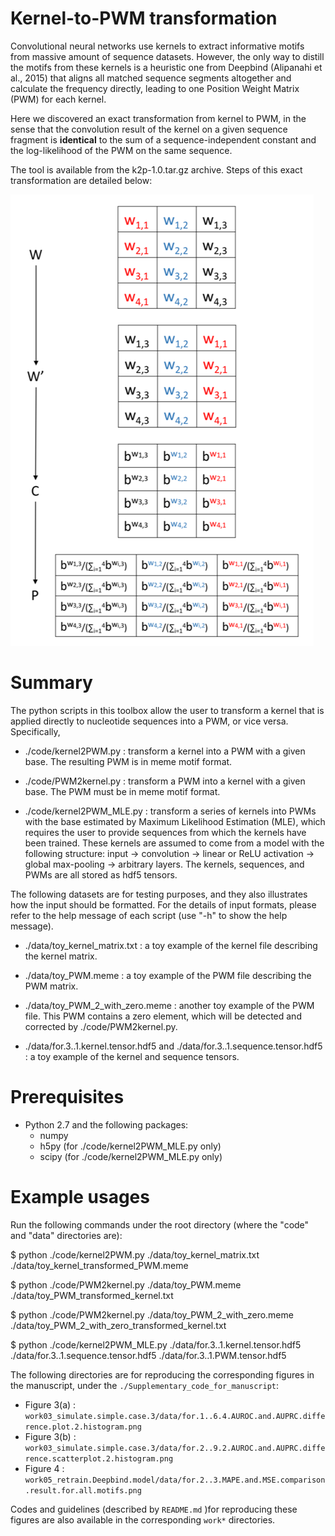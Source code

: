 # Kernel-to-PWM transformation #

Convolutional neural networks use kernels to extract informative motifs from massive amount of sequence datasets. However, the only way to distill the motifs from these kernels is a heuristic one from Deepbind (Alipanahi et al., 2015) that aligns all matched sequence segments altogether and calculate the frequency directly, leading to one Position Weight Matrix (PWM) for each kernel.

Here we discovered an exact transformation from kernel to PWM, in the sense that the convolution result of the kernel on a given sequence fragment is __identical__ to the sum of a sequence-independent constant and the log-likelihood of the PWM on the same sequence.

The tool is available from the k2p-1.0.tar.gz archive. Steps of this exact transformation are detailed below:

![image](./README_files/Figure1.png)


# Summary #

The python scripts in this toolbox allow the user to transform a
kernel that is applied directly to nucleotide sequences into a PWM, or
vice versa. Specifically,

- ./code/kernel2PWM.py : transform a kernel into a PWM with a given
  base. The resulting PWM is in meme motif format.

- ./code/PWM2kernel.py : transform a PWM into a kernel with a given
  base. The PWM must be in meme motif format.

- ./code/kernel2PWM_MLE.py : transform a series of kernels into PWMs
  with the base estimated by Maximum Likelihood Estimation (MLE),
  which requires the user to provide sequences from which the kernels
  have been trained. These kernels are assumed to come from a model
  with the following structure: input -> convolution -> linear or ReLU
  activation -> global max-pooling -> arbitrary layers. The kernels,
  sequences, and PWMs are all stored as hdf5 tensors.


The following datasets are for testing purposes, and they also
illustrates how the input should be formatted. For the details of
input formats, please refer to the help message of each script (use
"-h" to show the help message).

- ./data/toy_kernel_matrix.txt : a toy example of the kernel file
  describing the kernel matrix.

- ./data/toy_PWM.meme : a toy example of the PWM file describing the
  PWM matrix.

- ./data/toy_PWM_2_with_zero.meme : another toy example of the PWM
  file. This PWM contains a zero element, which will be detected and
  corrected by ./code/PWM2kernel.py.

- ./data/for.3..1.kernel.tensor.hdf5 and
  ./data/for.3..1.sequence.tensor.hdf5 : a toy example of the kernel
  and sequence tensors.

# Prerequisites #

- Python 2.7 and the following packages:
    - numpy
    - h5py (for ./code/kernel2PWM_MLE.py only)
    - scipy (for ./code/kernel2PWM_MLE.py only)

# Example usages #

Run the following commands under the root directory (where the "code"
and "data" directories are):

$ python ./code/kernel2PWM.py ./data/toy_kernel_matrix.txt ./data/toy_kernel_transformed_PWM.meme

$ python ./code/PWM2kernel.py ./data/toy_PWM.meme ./data/toy_PWM_transformed_kernel.txt

$ python ./code/PWM2kernel.py ./data/toy_PWM_2_with_zero.meme ./data/toy_PWM_2_with_zero_transformed_kernel.txt

$ python ./code/kernel2PWM_MLE.py ./data/for.3..1.kernel.tensor.hdf5 ./data/for.3..1.sequence.tensor.hdf5 ./data/for.3..1.PWM.tensor.hdf5


The following directories are for reproducing the corresponding figures in the manuscript, under the `./Supplementary_code_for_manuscript`:

- Figure 3(a) : `work03_simulate.simple.case.3/data/for.1..6.4.AUROC.and.AUPRC.difference.plot.2.histogram.png`
- Figure 3(b) : `work03_simulate.simple.case.3/data/for.2..9.2.AUROC.and.AUPRC.difference.scatterplot.2.histogram.png`
- Figure 4 : `work05_retrain.Deepbind.model/data/for.2..3.MAPE.and.MSE.comparison.result.for.all.motifs.png`

Codes and guidelines (described by `README.md` )for reproducing these figures are also available in the corresponding `work*` directories.
